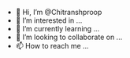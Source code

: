 - 👋 Hi, I’m @Chitranshproop
- 👀 I’m interested in ...
- 🌱 I’m currently learning ...
- 💞️ I’m looking to collaborate on ...
- 📫 How to reach me ...

<!---
Chitranshproop/Chitranshproop is a ✨ special ✨ repository because its `README.md` (this file) appears on your GitHub profile.
You can click the Preview link to take a look at your changes.
--->

